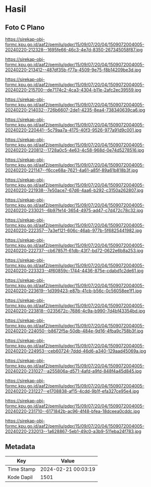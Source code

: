 # Hasil

## Foto C Plano

https://sirekap-obj-formc.kpu.go.id/aaf2/pemilu/pdpr/15/09/07/20/04/1509072004005-20240220-212328--1695fe66-46c3-4e7d-8350-267345058f87.jpg

https://sirekap-obj-formc.kpu.go.id/aaf2/pemilu/pdpr/15/09/07/20/04/1509072004005-20240220-213412--487df35b-f77a-4509-9e75-f8b14209be3d.jpg

https://sirekap-obj-formc.kpu.go.id/aaf2/pemilu/pdpr/15/09/07/20/04/1509072004005-20240220-215700--de7174c2-4ca3-4304-b11e-2afc2ec39559.jpg

https://sirekap-obj-formc.kpu.go.id/aaf2/pemilu/pdpr/15/09/07/20/04/1509072004005-20240220-214032--726b6607-2de1-4235-8ea4-738340639ca6.jpg

https://sirekap-obj-formc.kpu.go.id/aaf2/pemilu/pdpr/15/09/07/20/04/1509072004005-20240220-220441--5c79aa7a-4175-40f3-9526-977a91d9c001.jpg

https://sirekap-obj-formc.kpu.go.id/aaf2/pemilu/pdpr/15/09/07/20/04/1509072004005-20240220-220812--1728a0c5-4e63-4c58-968d-0e74d5278516.jpg

https://sirekap-obj-formc.kpu.go.id/aaf2/pemilu/pdpr/15/09/07/20/04/1509072004005-20240220-221147--f6cce68a-7621-4a61-a85f-89a61b818b3f.jpg

https://sirekap-obj-formc.kpu.go.id/aaf2/pemilu/pdpr/15/09/07/20/04/1509072004005-20240220-221938--7e50ace7-67d6-4aa6-b292-c3150a262807.jpg

https://sirekap-obj-formc.kpu.go.id/aaf2/pemilu/pdpr/15/09/07/20/04/1509072004005-20240220-233021--6b97fe14-3654-4975-ad47-c7d472c78c32.jpg

https://sirekap-obj-formc.kpu.go.id/aaf2/pemilu/pdpr/15/09/07/20/04/1509072004005-20240220-222357--7a3ef121-606c-46ab-977b-5f6825441982.jpg

https://sirekap-obj-formc.kpu.go.id/aaf2/pemilu/pdpr/15/09/07/20/04/1509072004005-20240220-222737--cb67857f-61db-43f7-bd72-0622e6b8a253.jpg

https://sirekap-obj-formc.kpu.go.id/aaf2/pemilu/pdpr/15/09/07/20/04/1509072004005-20240220-223323--4f60859c-1744-4436-875e-cdabd1c2de61.jpg

https://sirekap-obj-formc.kpu.go.id/aaf2/pemilu/pdpr/15/09/07/20/04/1509072004005-20240220-223619--1d399423-e87b-41cb-b56c-0c56058ee1f1.jpg

https://sirekap-obj-formc.kpu.go.id/aaf2/pemilu/pdpr/15/09/07/20/04/1509072004005-20240220-223818--0235672c-7686-4c9a-b990-7d4bf43354bd.jpg

https://sirekap-obj-formc.kpu.go.id/aaf2/pemilu/pdpr/15/09/07/20/04/1509072004005-20240220-224050--b8672f5a-50db-484e-9d16-4fba9c758b3f.jpg

https://sirekap-obj-formc.kpu.go.id/aaf2/pemilu/pdpr/15/09/07/20/04/1509072004005-20240220-224953--ceb60724-7ddd-46d6-a340-129aad45069a.jpg

https://sirekap-obj-formc.kpu.go.id/aaf2/pemilu/pdpr/15/09/07/20/04/1509072004005-20240220-231027--a255806a-d571-4afd-a9fd-848f4a45d845.jpg

https://sirekap-obj-formc.kpu.go.id/aaf2/pemilu/pdpr/15/09/07/20/04/1509072004005-20240220-231227--e1708838-af15-4cdd-9b1f-efa327ce95e4.jpg

https://sirekap-obj-formc.kpu.go.id/aaf2/pemilu/pdpr/15/09/07/20/04/1509072004005-20240220-231710--6171842b-ac96-4f48-bfea-18dceea0cddc.jpg

https://sirekap-obj-formc.kpu.go.id/aaf2/pemilu/pdpr/15/09/07/20/04/1509072004005-20240220-232013--1a628867-5eb1-49c0-a3b9-511eba24f783.jpg


## Metadata

| Key        | Value               |
| ---------- | ------------------- |
| Time Stamp | 2024-02-21 00:03:19 |
| Kode Dapil | 1501                |



